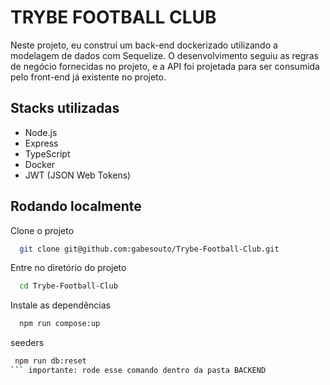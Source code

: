 
# TRYBE FOOTBALL CLUB


Neste projeto, eu construí um back-end dockerizado utilizando a modelagem de dados com Sequelize. O desenvolvimento seguiu as regras de negócio fornecidas no projeto, e a API foi projetada para ser consumida pelo front-end já existente  no projeto.



## Stacks utilizadas



- Node.js
- Express
- TypeScript
- Docker
- JWT (JSON Web Tokens)
## Rodando localmente

Clone o projeto

```bash
  git clone git@github.com:gabesouto/Trybe-Football-Club.git
```

Entre no diretório do projeto

```bash
  cd Trybe-Football-Club
```

Instale as dependências

```bash
  npm run compose:up
```

seeders 

```bash
 npm run db:reset
``` importante: rode esse comando dentro da pasta BACKEND

